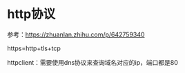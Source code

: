 # http协议

参考：https://zhuanlan.zhihu.com/p/642759340

https=http+tls+tcp

httpclient：需要使用dns协议来查询域名对应的ip，端口都是80